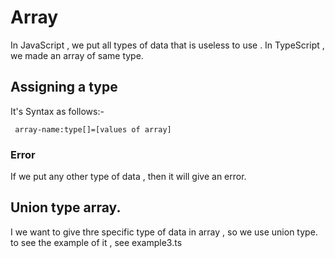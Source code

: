 # Array 
In JavaScript , we put all types of data that is useless to use .
In TypeScript , we made an array of same type.
## Assigning a type
It's Syntax as follows:-

     array-name:type[]=[values of array]

### Error 
If we put any other type of data , then it will give an error.
## Union type array.
I we want to give thre specific type of data in array , so we use union type. to see the example of it , see example3.ts
